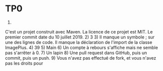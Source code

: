 # TP0
 
1)
C'est un projet construit avec Maven.
La licence de ce projet est MIT.
Le premier commit date du 10 juillet 2019.
2)
3
3)
Il manque un symbole ; sur une des lignes de code.
Il manque la déclaration de l'import de la classe ImagePlus.
4)
39
5)
Main
6)
Un compte à rebours s'affiche mais ne semble pas s'arrêter à 0.
7)
Un lapin
8)
Une pull request dans GitHub, puis un commit, puis un push.
9)
Vous n'avez pas effectué de fork, et vous n'avez pas les droits
pour 
